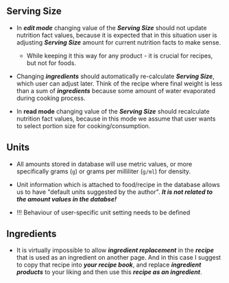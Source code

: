 
## Serving Size

- In ***edit mode*** changing value of the ***Serving Size*** should not update nutrition fact values, because it is expected that in this situation user is adjusting ***Serving Size*** amount for current nutrition facts to make sense.

    - While keeping it this way for any product - it is crucial for recipes, but not for foods.

- Changing ***ingredients*** should automatically re-calculate ***Serving Size***, which user can adjust later. Think of the recipe where final weight is less than a sum of ***ingredients*** because some amount of water evaporated during cooking process.

- In **read mode** changing value of the ***Serving Size*** should recalculate nutrition fact values, because in this mode we assume that user wants to select portion size for cooking/consumption.

## Units

- All amounts stored in database will use metric values, or more specifically grams (`g`) or grams per milliliter (`g/ml`) for density.

- Unit information which is attached to food/recipe in the database allows us to have "default units suggested by the author". ***It is not related to the amount values in the databse!***

- !!! Behaviour of user-specific unit setting needs to be defined

## Ingredients

- It is virtually impossible to allow ***ingredient replacement*** in the ***recipe*** that is used as an ingredient on another page. And in this case I suggest to copy that recipe into ***your recipe book***, and replace ***ingredient products*** to your liking and then use this ***recipe as an ingredient***.
